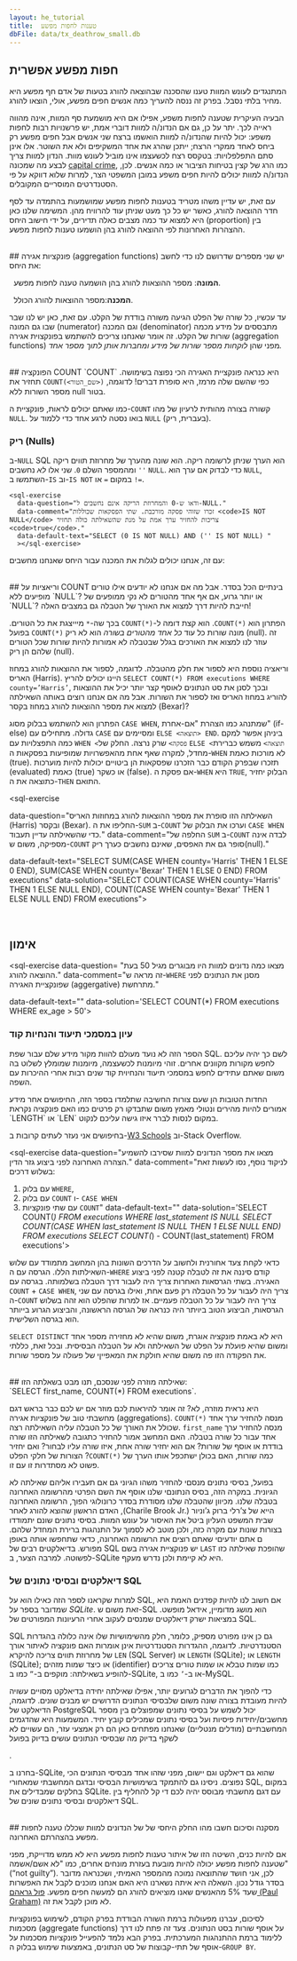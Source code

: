 ```yaml
---
layout: he_tutorial
title:  טענות לחפות מפשע
dbFile: data/tx_deathrow_small.db
---
```


<a name="possible_innoncence"></a>
## חפות מפשע אפשרית
המתנגדים לעונש המוות טענו שהסכנה שבהוצאה להורג בטעות של אדם חף מפשע היא מחיר בלתי נסבל. בפרק זה ננסה להעריך כמה אנשים חפים מפשע, אולי, הוצאו להורג.

הבעיה העיקרית שטענה לחפות משפע, אפילו אם היא מושמעת סף המוות, אינה מהווה ראייה לכך. יתר על כן, גם אם הנדונ/ה למוות דוברי אמת, יש פרשנויות רבות לחפות משפע: יכול להיות שהנדונ/ה למוות הואשמו ברצח שני אנשים אבל חפים מפשע רק ביחס לאחד ממקרי הרצח; ייתכן שהרג את אחד המשקיפים ולא את השוטר. אלו אינן סתם התפלפלויות: בטקסס רצח לכשעצמו אינו מוביל לעונש מוות. הנדון למוות צריך לבצע מה שמכונה [capital crime](https://en.wikipedia.org/wiki/Capital_punishment_in_Texas#Capital_crimes), כמו הרג של קצין בטיחות הציבור או כמה אנשים. לכן, הנדונ/ה למוות יכולים להיות חפים משפע במובן המשפטי הצר, למרות שלוא דווקא על פי הסטנדרטים המוסריים המקובלים.

עם זאת, יש עדיין משהו מטריד בטענות לחפות מפשע שמושמעות בהתמדה עד לסף חדר ההוצאה להורג, כאשר יש כל כך מעט שניתן עוד להרוויח מהן. המשימה שלנו כאן היא למצוא עד כמה מצבים כאלה תדירים, על ידי חישוב היחס (proportion) בין ההצהרות האחרונות לפי ההוצאה להורג בהן הושמעו טענות לחפות מפשע.

<br>
<a name="aggregations"></a>
## פונקציות אגירה (aggregation functions)
יש שני מספרים שדרושם לנו כדי לחשב את היחס:


&nbsp;&nbsp;**המונה**: מספר ההוצאות להורג בהן הושמעה טענה לחפות מפשע.

&nbsp;&nbsp;**המכנה**:מספר ההוצאות להורג הכולל.

עד עכשיו, כל שורה של הפלט הגיעה משורה בודדת של הקלט. עם זאת, כאן יש לנו שבר שבו גם המונה (numerator) וגם המכנה (denominator) מתבססים על מידע מכמה שורות של הקלט. זה אומר שאנחנו צריכים להשתמש בפונקצוית אגירה (aggregation functions) מפני שהן <i>לוקחות מספר שורות של מידע ומחברות אותן לתוך מספר אחד.</i>

<br>
<a name="count"></a>
## הפונקציה COUNT
`COUNT` היא כנראה פונקציית האגירה הכי נפוצה בשימושה. כפי שהשם שלה מרמז, היא סופרת דברים! לדוגמה, <code class='codeblock' dir="ltr">COUNT(&lt;שם_הטור&gt;)</code> תחזיר את מספר השורות ללא null בטור.

<sql-exercise
  data-question="ערכו את השאילתה כדי למצוא כמה נדונים למוות השמיעו הצהרה אחרונה לפנ ההוצאה להורג."
  data-comment="אנחנו יכולים להשתמש כאן ב-<code>COUNT</code> מפני ש-<code>NULL</code> יופיע בשורות עבורן אין הצהרה שכזו."
  data-default-text="SELECT COUNT(first_name) FROM executions"
  data-solution="SELECT COUNT(last_statement) FROM executions"></sql-exercise>

כמו שאתם יכולים לראות, פונקציית ה-`COUNT` קשורה בצורה מהותית לרעיון של מהו `NULL`. בואו נסטה לרגע אחד כדי ללמוד על `NULL` (בעברית, ריק).


<a name="nulls"></a>
<div class="sideNote">
  <h3>ריק (Nulls)</h3>

  <p> ב-<code>NULL</code> SQL  הוא הערך שניתן לרשומה ריקה. הוא שונה מהערך של מחרוזת תווים ריקה <code>''</code> ומהמספר השלם <code>0</code>. שני אלו <i>לא</i> נחשבים <code>NULL</code>. כדי לבדוק אם ערך הוא <code>NULL</code>, השתמשו ב-<code>IS</code> וב-<code>IS NOT</code> במקום <code>=</code> או <code>!=</code>.</p>

    <sql-exercise
      data-question="ודאו ש-0 והמחרוזת הריקה אינם נחשבים ל-NULL."
      data-comment="זכרו שזוהי פסקה מורכבת. שתי הפסקאות שכוללות <code>IS NOT NULL</code> צריכות להחזיר ערך אמת על מנת שהשאילתה כולה תחזיר <code>true</code>."
      data-default-text="SELECT (0 IS NOT NULL) AND ('' IS NOT NULL) "
      ></sql-exercise>
  </div>

  עם זה, אנחנו יכולים לגלות את המכנה עבור היחס שאנחנו מחשבים:
  <sql-exercise
  data-question="מצאו את מספר ההוצאות להורג שבסט הנתונים."
  data-comment="הרעיון כאן הוא לבחור את אחד הטורים שבהם אתם מבטוחים שאין <code>NULL</code> ולספור בו."
  data-default-text=""
  data-solution="SELECT COUNT(ex_number) FROM executions"></sql-exercise>


<br>
<a name="count_var">
## וריאציות על COUNT
בינתיים הכל בסדר. אבל מה אם אנחנו לא יודעים אילו טורים מופיעים ללא `NULL`? או יותר גרוע, אם אף אחד מהטורים לא נקי ממופעים של `NULL`? חייבת להיות דרך למצוא את האורך של הטבלה גם במצבים האלה!

הפתרון הוא <span dir="ltr">`COUNT(*)`</span>. הוא קצת דומה ל-<span dir="ltr">`COUNT(*)`</span> בכך שה-`*` מיייצגת את כל הטורים. בפועל `COUNT(*)` מונה שורות כל עוד *כל אחד מהטורים בשורה* הוא לא ריק (null). זה עוזר לנו למצוא את האורכים בגלל שבטבלה לא אמורות להיות שורות שכל הטורים שלהם הן ריק (null).


<sql-exercise
data-question="ודאו ש-<code>(*)COUNT</code> נותן תוצאה זהה לתוצאה הקודמת
."
data-default-text="SELECT COUNT(*) FROM executions"></sql-exercise>

וריאציה נוספת היא לספור את חלק מהטבלה. לדוגמה, לספור את ההוצאות להורג במחוז האריס (Harris). היינו יכולים להריץ `SELECT COUNT(*) FROM executions WHERE county=’Harris’`, ובכך לסנן את סט הנתונים לאוסף קצר יותר יכיל את ההוצאות להוריג במחוז האריס ואז לספור את השורות. אבל מה אם אנחנו רוצים באותה השאילתה למצוא את מספר ההוצאות להורג במחוז בקסר (Bexar)?

הפתרון הוא להשתמש בבלוק מסוג `CASE WHEN`, שמתנהג כמו הצהרת "אם-אחרת" (if-else) גדולה. מתחילים עם `CASE` ומסיימים עם `ELSE <תוצאה> END`. ביניהן אפשר למקם כמה התפצלויות עם `WHEN <פסקה>` שרק נרצה. החלק של `ELSE <תוצאה>` משמש כברירת מחדל, למקרה שאף אחת מהאפשרויות שמופיעות בפסקאות ה-`WHEN` לא מורכות כאמת (true). תזכרו שבפרק הקודם כבר הזכרנו שפסקאות הן ביטויים יכולות להיות מוערכות (evaluated) כאמת (true) או כשקר (false). אם פסקת ה-`WHEN` היא `TRUE`, הבלוק יחזיר כתוצאה את ה-`THEN` התואם.



<sql-exercise

data-question="השאילתה הזו סופרת את מספר ההוצאות להורג במחוזות האריס (Harris) ובקסר (Bexar). החליפו את ה-<code>SUM</code> ב-<code>COUNT</code> וערכו את הבלוק של <code>CASE WHEN</code> כדי שהשאילתה עדיין תעבוד."
data-comment="החלפה של <code>SUM</code> ב-<code>COUNT</code> לבדה אינה מספיקה, משום ש-<code>COUNT</code> סופר גם את האפסים, שאינם נחשבים כערך ריק(null)."

data-default-text="SELECT
    SUM(CASE WHEN county='Harris' THEN 1
        ELSE 0 END),
    SUM(CASE WHEN county='Bexar' THEN 1
        ELSE 0 END)
FROM executions"
data-solution="SELECT
    COUNT(CASE WHEN county='Harris' THEN 1
        ELSE NULL END),
    COUNT(CASE WHEN county='Bexar' THEN 1
        ELSE NULL END)
FROM executions"></sql-exercise>

<br>

## אימון
<sql-exercise
  data-question=
  "מצאו כמה נדונים למוות היו מבוגרים מגיל 50 בעת ההוצאה להורג."
  data-comment="זה מראה ש-<code>WHERE</code> מסנן את הנתונים לפני שפונקציית האגירה (aggergative) מתרחשת."

  data-default-text=""
  data-solution='SELECT COUNT(*) FROM executions WHERE ex_age > 50'>
</sql-exercise>


<a name="documentation"></a>
<div class="sideNote">
  <h3>עיון במסמכי תיעוד והנחיות קוד</h3>
  <p>
הספר הזה לא נועד מעולם להוות מקור מידע שלם עבור שפת SQL. לשם כך יהיה עליכם לחפש  מקורות מקוונים אחרים. זוהי מיומנות לכשעצמה, מיומנות שמומלץ לשלוט בה משום שאתם עתידים לחפש במסמכי תיעוד והנחיוית קוד שנים רבות אחרי ההיכרות עם השפה.</p>

  <p>החדות הטובות הן שעם צורות החשיבה שתלמדו בספר הזה, החיפושים אחר מידע אמורים להיות מהירים ונטולי מאמץ משום שתבדקו רק פרטים כמו האם פונקציה נקראת `LENGTH` או `LEN` במקום לנסות לברר איזו גישה עליכם לנקוט.</p>
  <p>בחיפושים אני נעזר לעתים קרובות ב-<a href="https://www.w3schools.com/sql/default.asp">W3 Schools</a> וב-Stack Overflow.</p>
</div>


<sql-exercise
  data-question="מצאו את מספר הנדונים למוות שסירבו להשמיע הצהרה האחרונה לפני ביצוע גזר הדין."
  data-comment="לניקוד נוסף, נסו לעשות זאת בשלוש דרכים: <br>
  1) עם בלוק <code>WHERE</code>,<br>
  2) עם בלוק <code>COUNT</code> ו- <code>CASE WHEN</code><br>
  3) עם שתי פונקציות <code>COUNT</code>"
  data-default-text=""
  data-solution='SELECT COUNT(*) FROM executions WHERE last_statement IS NULL
  SELECT COUNT(CASE WHEN last_statement IS NULL THEN 1 ELSE NULL END) FROM executions
  SELECT COUNT(*) - COUNT(last_statement) FROM executions'>
</sql-exercise>

כדאי לקחת צעד אחורנית ולחשוב על הדרכים השונות בהן המחשב מתמודד עם שלוש השאילתות הללו. הגרסה עם ה-`WHERE` קודם סיננה את זה לטבלה קטנה לפני ביצוע האגירה. בשתי הגרסאות האחרות צריך היה לעבור דרך הטבלה בשלמותה. בגרסה עם `COUNT` + `CASE WHEN`, צריך היה לעבור על כל הטבלה רק פעם אחת, ואילו בגרסה עם שני ה-`COUNT` צריך היה לעבור על כל הטבלה פעמיים. אז למרות שהפלט הוא זהה בשלוש הגרסאות, הביצוע הטוב ביויתר היה כנראה של הגרסה הראשונה, והביצוע הגרוע בייותר הוא בגרסה השלישית.

<sql-exercise
  data-question="מצאו את גילאי המינימום, המקסימום והגיל הממוצע של הנדונים למוות בעת ההוצאה להורג."
  data-comment="השתמשו בפונקציות האוגרות <code>MAX</code>, <code>MIN</code> וב-<code>AVG</code>."  
  data-default-text="SELECT ex_age FROM executions"
  data-solution='SELECT MIN(ex_age), MAX(ex_age), AVG(ex_age) FROM executions'></sql-exercise>

  <sql-exercise
    data-question="מצאו את האורך הממוצע של ההצהרות האחרונות (בהתבסס על ספירת התווים בהצהרה) המופיעת בסט הנתונים."
    data-comment='התרגיל הזה מדגים שאתם יכולםי לחבר פונקציות. ראו את <a href="http://sqlite.org/lang_corefunc.html">הדוקומנטציה</a> כדי להבין איזו פונקציה מחזירה את מספר התויים במחרוזת טקסט.'
    data-default-text=""
    data-solution='SELECT AVG(LENGTH(last_statement)) FROM executions'></sql-exercise>

  <sql-exercise
    data-question="רשמו את כל המחוזות שמופיעים בסט הנתונים ללא כפילויות."
    data-comment="אנחנו יכולים לקבל ערכים יחודיים בעזרת <code>SELECT DISTINCT</code>. ראו את המידע שמופיע ב<a href='https://www.w3schools.com/sql/sql_distinct.asp'>תיעוד.</a>"
    data-default-text=""
    data-solution='SELECT DISTINCT county FROM executions'></sql-exercise>

`SELECT DISTINCT` היא לא באמת פונקציה אוגרת, משום שהיא לא מחזירה מספר אחד ומשום שהיא פועלת על הפלט של השאילתה ולא על הטבלה הבסיסית. ובכל זאת, כללתי את הפקודה הזו פה משום שהיא חולקת את המאפייןי של פעולה על מספר שורות.

<br>
<a name="strange"></a>
## שאילתה מוזרה
  לפני שנסכם, תנו מבט בשאלתה הזו:<br> `SELECT first_name, COUNT(*) FROM executions`.

היא נראית מוזרה, לא? זה אומר להיראות לכם מוזר אם יש לכם כבר בראש דגם מחשבתי טוב של פונקציות אגירה (aggregations). <span dir="ltr">`COUNT(*)`</span> מנסה להחזיר ערך אחד שכולל את האורך של כל הטבלה עליה השאילתה רצה. `first_name` מנסה להחזיר ערך אחד עבור כל שורה בטבלה. האם המחשב אמור להחזיר כתגובה לשאילתה הזו שורה בודדת או אוסף של שורות? אם הוא יחזיר שורה אחת, איזו שורה עליו לבחור? ואם יחזיר כמה שורות, האם בכולן ישתכפל אותו הערך של <span dir="ltr">`COUNT(*)`</span>? הצורות של חלקי הפלט פשוט לא מסתדרות זו עם זו.


<sql-exercise
  data-question="בואו ננסה בכל זאת ונראה מה קורה."
  data-default-text="SELECT first_name, COUNT(*) FROM executions"></sql-exercise>

בפועל, בסיסי נתונים מנסםי להחזיר משהו הגיוני גם אם תעבירו אליהם שאילתה לא הגיונית. במקרה הזה, בסיס הנתונםי שלנו אוסף את השם הפרטי מהרשומה האחרונה בטבלה שלנו. מכיוון שהטבלה שלנו מסודרת בסדר כרונולוגי הפוך, הרשומה האחרונה הייא של צ’רלי ברוק ג’וניור <span dir="ltr">(Charile Brook Jr.)</span>, האדם הראשון שהוצא להורג לאחר שבית המשפט העליון ביטל את האיסור על עונש המוות. בסיסי נתונים שונם יתמודדו בצורות שונות עם מקרה כזה, ולכן מוטב לא לסמוך על התנהגות ברירת המחדל שלהם. ם אתם יודעיםי שאתם רוצים את הרשומה האחרונה, כדאי שתחפשו אותה באופן מפורש. בדיאלקטים רבים של SQL יש פנוקציית אגירה בשם `LAST` שהופכת שאילתה כזו לפשוטה. למרבה הצער, ב-SQLite  היא לא קיימת ולכן נדרש מעקף.


<a name="dialects"></a>
<div class="sideNote">
  <h3>דיאלקטים ובסיסי נתונים של SQL</h3>
    <p> למרות שקראנו לספר הזה כאילו הוא על SQL, אם חשוב לנו להיות קפדנים האמת היא שמדובר בספר על <i>SQLite</i>. זאת משום ש-SQL הוא מושג מדומיין, אידאל מופשט. במציאות ישרק דיאלקטים שמנסים לעקוב אחרי הרעיונות המפורטים של SQL. </p>
    <p>SQL גם כן אינו מפורט מספיק, כלומר, חלק מהשימושיות שלו אינה כלולה בהגדרות הסטנדרטיות. לדוגמה, ההגדרות הסטנדרטיות אינן אומרות האם פונקציה לאיתור אורך של מחרוזת תווים צריכה להיקרא <code>LEN</code> (SQL Server) או <code>LENGTH</code> (SQLite); או <code>LENGTH</code> (SQLite); או כיצד שמות מזהים (identifier) כמו שמות טבלא או שמות טורים צריכים להופיע בשאילתה: מוקפים ב-<code>”</code> כמו ב-SQLite, או ב-<code>’</code> כמו ב-MySQL.</p>
    <p> כדי להפוך את הדברים לגרועים יותר, אפילו שאילתה יחידה בדיאלקט מסויים עשויה להיות מעובדת בצורה שונה משום שלבסיסי הנתונים הדרושים יש מבנים שונים. לדוגמה, הדיאלקט של PostgreSQL יכול לשמש על בסיסי נתונים שמפוצלים בין מספר מחשבים/יחידות פיסיות ועל בסיסי נתונים שמכילים קובץ יחיד. המשמעות היא שהדגמים המחשבתיים (מודלים מנטליים) שאנחנו מפתחים כאן הם רק אמצעי עזר, הם עשויים לא לשקף בדיוק מה שבסיסי הנתונים עושים בדיוק בפועל </p>.
    <p> בחרנו ב-SQLite, שהוא גם דיאלקט וגם יישום, מפני שזהו אחד מבסיסי הנתונים הכי נפוצים. ניסינו גם להתמקד בשימושיות הבסיסי ובדגם המחשבתי שמאחורי SQL, במקום בחלקים שמבדילים את SQLite. עם דגם מחשבתי מבוסס יהיה לכם די קל להחליף בין דיאלקטים ובסיסי נתונים שונים של SQL.</p>
</div>

<br>
<a name="recap"></a>
## מסקנה וסיכום
חשבו מהו החלק היחסי של של הנדונים למוות שכללו טענה לחפות מפשע בהצהרתם האחרונה.
<sql-exercise
  data-question="חשבו מהו החלק היחסי של של הנדונים למוות שכללו טענה לחפות מפשע בהצהרתם האחרונה."
  data-comment="כדי לבצע חילוק עשרוני, ודאו שאחד מהגורמים הוא מספר עשרוני, באמצעות הכפלתו ב-1.0. השתמשו ב-<code dir='ltr'>LIKE '%innocent%'</code> כדי לאתר טענות לחפות מפשע."
  data-solution="SELECT
1.0 * COUNT(CASE WHEN last_statement LIKE '%innocent%'
    THEN 1 ELSE NULL END) / COUNT(*)
FROM executions"
></sql-exercise>

אם להיות כנים, השיטה הזו של איתור טענות לחפות מפשע היא לא ממש מדוייקת, מפני שטענה לחפות מפשע יכולה להיות מובעת בעזרת מונחים אחרים, כמו "לא אשם/אשמה" (“not guilty”).  לכן, אני חושד שהתוצאה נמוכה מהמספר האמיתי, ושכנראה מדובר בסדר גודל נכון. השאלה היא איתה נשארנו היא האם אנחנו מוכנים לקבל את האפשרות שעד 5% מהאנשים שאנו מוציאים להורג הם למעשה חפים מפשע. [פול גראהם (Paul Graham)](http://paulgraham.com/prop62.html) לא מוכן לקבל את זה.

לסיכום, עברנו מפעולות ברמת השורה הבודדת בפרק הקודם, לשימוש בפונקציות מסכמות (aggregate functions) על אוסף שורות בסט הנתונים. צעד זה פתח לנו דרך ללימוד ברמת ההתנהגות המערכתית. בפרק הבא נלמד להפעייל פונקציות מסכמות על אוסף של תתי-קבוצות של סט הנתונים, באמצעות שימוש בבלוק ה-`GROUP BY`.
